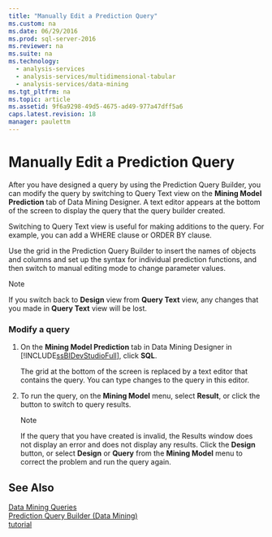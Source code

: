 ```yaml
---
title: "Manually Edit a Prediction Query"
ms.custom: na
ms.date: 06/29/2016
ms.prod: sql-server-2016
ms.reviewer: na
ms.suite: na
ms.technology: 
  - analysis-services
  - analysis-services/multidimensional-tabular
  - analysis-services/data-mining
ms.tgt_pltfrm: na
ms.topic: article
ms.assetid: 9f6a9298-49d5-4675-ad49-977a47dff5a6
caps.latest.revision: 18
manager: paulettm
---
```

# Manually Edit a Prediction Query
After you have designed a query by using the Prediction Query Builder, you can modify the query by switching to Query Text view on the **Mining Model Prediction** tab of Data Mining Designer. A text editor appears at the bottom of the screen to display the query that the query builder created.  
  
 Switching to Query Text view is useful for making additions to the query. For example, you can add a WHERE clause or ORDER BY clause.  
  
 Use the grid in the Prediction Query Builder to insert the names of objects and columns and set up the syntax for individual prediction functions, and then switch to manual editing mode to change parameter values.  
  
> [!NOTE]  
>  If you switch back to **Design** view from **Query Text** view, any changes that you made in **Query Text** view will be lost.  
  
### Modify a query  
  
1.  On the **Mining Model Prediction** tab in Data Mining Designer in [!INCLUDE[ssBIDevStudioFull](../../Topics/TopicNameContainA/includes/ssBIDevStudioFull_md.md)], click **SQL**.  
  
     The grid at the bottom of the screen is replaced by a text editor that contains the query. You can type changes to the query in this editor.  
  
2.  To run the query, on the **Mining Model** menu, select **Result**, or click the button to switch to query results.  
  
    > [!NOTE]  
    >  If the query that you have created is invalid, the Results window does not display an error and does not display any results. Click the **Design** button, or select **Design** or **Query** from the **Mining Model** menu to correct the problem and run the query again.  
  
## See Also  
 [Data Mining Queries](../../Topics/TopicNameNotContainA/Data-Mining-Queries.md)   
 [Prediction Query Builder (Data Mining)](../../Topics/TopicNameNotContainA/Prediction-Query-Builder--Data-Mining-.md)   
 [tutorial](assetId:///b213cb58-2c40-4c89-b08b-d3c36a4afad3)